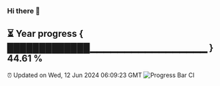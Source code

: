 ### Hi there 👋
⏳ Year progress { █████████████▁▁▁▁▁▁▁▁▁▁▁▁▁▁▁▁▁ } 44.61 %
---
⏰ Updated on Wed, 12 Jun 2024 06:09:23 GMT
![Progress Bar CI](https://github.com/Moyi321/Moyi321/workflows/Progress%20Bar%20CI/badge.svg)
